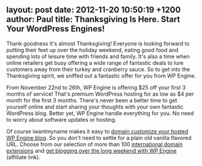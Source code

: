 layout: post
date: 2012-11-20 10:50:19 +1200
author: Paul
title: Thanksgiving Is Here. Start Your WordPress Engines!
----

Thank goodness it's almost Thanksgiving! Everyone is looking forward to 
putting their feet up over the holiday weekend, eating good food and 
spending lots of leisure time with friends and family. It's also a time 
when online retailers get busy offering a wide range of fantastic deals 
to lure customers away from their turkey and cranberry sauce. So to get 
into the Thanksgiving spirit, we sniffed out a fantastic offer for you 
from WP Engine.

From November 22nd to 26th, WP Engine is 
offering $25 off your first 3 
months of service! That's premium WordPress hosting for as low as $4 per
 month for the first 3 months. There's never been a better time to get 
yourself online and start sharing your thoughts with your own fantastic 
WordPress blog. Better yet, WP Engine handle everything for you. No need
 to worry about software updates or hosting. 

Of course iwantmyname makes it easy to [domain customize your hosted WP Engine blog](https://iwantmyname.com/services/blog-hosting/wpengine-wordpress-custom-domain). So you don't need to settle for a plain old vanilla flavored URL. Choose from our selection of more than 100 [international domain extensions](https://iwantmyname.com/domains) and [get blogging over the long weekend with WP Engine](http://www.shareasale.com/r.cfm?B=394686&U=402387&M=41388&urllink=) (affiliate link).
